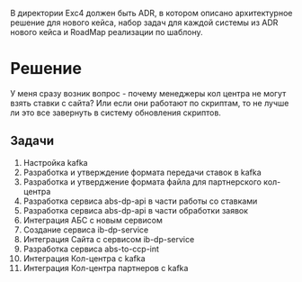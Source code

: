 В директории Exc4 должен быть ADR, в котором описано архитектурное решение для нового кейса, набор задач для каждой системы из ADR нового кейса и RoadMap реализации по шаблону.

# Решение

У меня сразу возник вопрос - почему менеджеры кол центра не могут взять ставки с сайта?
Или если они работают по скриптам, то не лучше ли это все завернуть в систему обновления скриптов.

## Задачи

1. Настройка kafka
2. Разработка и утверждение формата передачи ставок в kafka
3. Разработка и утверджение формата файла для партнерского кол-центра
4. Разработка сервиса abs-dp-api в части работы со ставками
5. Разработка сервиса abs-dp-api в части обработки заявок
6. Интеграция АБС с новым сервисом
7. Создание сервиса ib-dp-service
8. Интеграция Сайта с сервисом ib-dp-service
9. Разработка сервиса abs-to-ccp-int
10. Интеграция Кол-центра с kafka
11. Интеграция Кол-центра партнеров с kafka
